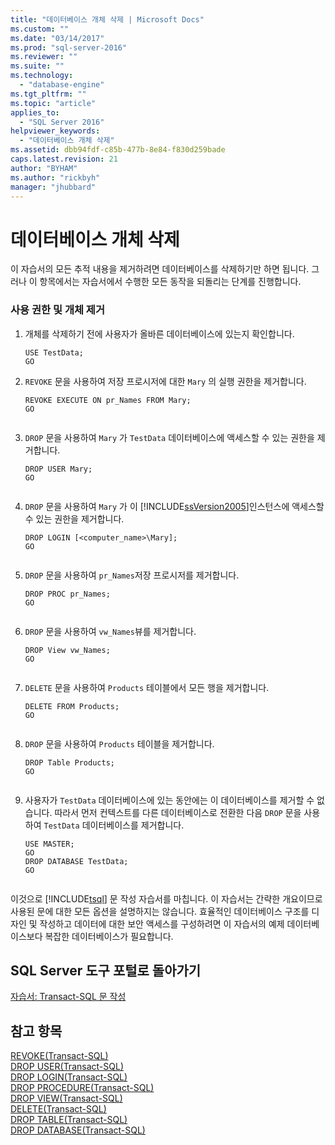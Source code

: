 ```yaml
---
title: "데이터베이스 개체 삭제 | Microsoft Docs"
ms.custom: ""
ms.date: "03/14/2017"
ms.prod: "sql-server-2016"
ms.reviewer: ""
ms.suite: ""
ms.technology: 
  - "database-engine"
ms.tgt_pltfrm: ""
ms.topic: "article"
applies_to: 
  - "SQL Server 2016"
helpviewer_keywords: 
  - "데이터베이스 개체 삭제"
ms.assetid: dbb94fdf-c85b-477b-8e84-f830d259bade
caps.latest.revision: 21
author: "BYHAM"
ms.author: "rickbyh"
manager: "jhubbard"
---
```

# 데이터베이스 개체 삭제
이 자습서의 모든 추적 내용을 제거하려면 데이터베이스를 삭제하기만 하면 됩니다. 그러나 이 항목에서는 자습서에서 수행한 모든 동작을 되돌리는 단계를 진행합니다.  
  
### 사용 권한 및 개체 제거  
  
1.  개체를 삭제하기 전에 사용자가 올바른 데이터베이스에 있는지 확인합니다.  
  
    ```  
    USE TestData;  
    GO  
    ```  
  
2.  `REVOKE` 문을 사용하여 저장 프로시저에 대한 `Mary` 의 실행 권한을 제거합니다.  
  
    ```  
    REVOKE EXECUTE ON pr_Names FROM Mary;  
    GO  
  
    ```  
  
3.  `DROP` 문을 사용하여 `Mary` 가 `TestData` 데이터베이스에 액세스할 수 있는 권한을 제거합니다.  
  
    ```  
    DROP USER Mary;  
    GO  
  
    ```  
  
4.  `DROP` 문을 사용하여 `Mary` 가 이 [!INCLUDE[ssVersion2005](../includes/ssversion2005-md.md)]인스턴스에 액세스할 수 있는 권한을 제거합니다.  
  
    ```  
    DROP LOGIN [<computer_name>\Mary];  
    GO  
  
    ```  
  
5.  `DROP` 문을 사용하여 `pr_Names`저장 프로시저를 제거합니다.  
  
    ```  
    DROP PROC pr_Names;  
    GO  
  
    ```  
  
6.  `DROP` 문을 사용하여 `vw_Names`뷰를 제거합니다.  
  
    ```  
    DROP View vw_Names;  
    GO  
  
    ```  
  
7.  `DELETE` 문을 사용하여 `Products` 테이블에서 모든 행을 제거합니다.  
  
    ```  
    DELETE FROM Products;  
    GO  
  
    ```  
  
8.  `DROP` 문을 사용하여 `Products` 테이블을 제거합니다.  
  
    ```  
    DROP Table Products;  
    GO  
  
    ```  
  
9. 사용자가 `TestData` 데이터베이스에 있는 동안에는 이 데이터베이스를 제거할 수 없습니다. 따라서 먼저 컨텍스트를 다른 데이터베이스로 전환한 다음 `DROP` 문을 사용하여 `TestData` 데이터베이스를 제거합니다.  
  
    ```  
    USE MASTER;  
    GO  
    DROP DATABASE TestData;  
    GO  
  
    ```  
  
이것으로 [!INCLUDE[tsql](../includes/tsql-md.md)] 문 작성 자습서를 마칩니다. 이 자습서는 간략한 개요이므로 사용된 문에 대한 모든 옵션을 설명하지는 않습니다. 효율적인 데이터베이스 구조를 디자인 및 작성하고 데이터에 대한 보안 액세스를 구성하려면 이 자습서의 예제 데이터베이스보다 복잡한 데이터베이스가 필요합니다.  
  
## SQL Server 도구 포털로 돌아가기  
[자습서: Transact-SQL 문 작성](../t-sql/tutorial-writing-transact-sql-statements.md)  
  
## 참고 항목  
[REVOKE&#40;Transact-SQL&#41;](../t-sql/statements/revoke-transact-sql.md)  
[DROP USER&#40;Transact-SQL&#41;](../t-sql/statements/drop-user-transact-sql.md)  
[DROP LOGIN&#40;Transact-SQL&#41;](../t-sql/statements/drop-login-transact-sql.md)  
[DROP PROCEDURE&#40;Transact-SQL&#41;](../t-sql/statements/drop-procedure-transact-sql.md)  
[DROP VIEW&#40;Transact-SQL&#41;](../t-sql/statements/drop-view-transact-sql.md)  
[DELETE&#40;Transact-SQL&#41;](../t-sql/statements/delete-transact-sql.md)  
[DROP TABLE&#40;Transact-SQL&#41;](../t-sql/statements/drop-table-transact-sql.md)  
[DROP DATABASE&#40;Transact-SQL&#41;](../t-sql/statements/drop-database-transact-sql.md)  
  
  
  
